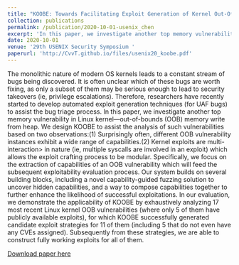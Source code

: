 ```yaml
---
title: "KOOBE: Towards Facilitating Exploit Generation of Kernel Out-Of-Bounds Write Vulnerabilities"
collection: publications
permalink: /publication/2020-10-01-usenix_chen
excerpt: 'In this paper, we investigate another top memory vulnerability in Linux kernel—out-of-bounds (OOB) memory write from heap. We design KOOBE to assist the analysis of such vulnerabilities.'
date: 2020-10-01
venue: '29th USENIX Security Symposium '
paperurl: 'http://CvvT.github.io/files/usenix20_koobe.pdf'
---
```

The monolithic nature of modern OS kernels leads to a constant stream of bugs being discovered. It is often unclear which of these bugs are worth fixing, as only a subset of them may be serious enough to lead to security takeovers (ie, privilege escalations). Therefore, researchers have recently started to develop automated exploit generation techniques (for UAF bugs) to assist the bug triage process. In this paper, we investigate another top memory vulnerability in Linux kernel—out-of-bounds (OOB) memory write from heap. We design KOOBE to assist the analysis of such vulnerabilities based on two observations:(1) Surprisingly often, different OOB vulnerability instances exhibit a wide range of capabilities.(2) Kernel exploits are multi-interaction> in nature (ie, multiple syscalls are involved in an exploit) which allows the exploit crafting process to be modular. Specifically, we focus on the extraction of capabilities of an OOB vulnerability which will feed the subsequent exploitability evaluation process. Our system builds on several building blocks, including a novel capability-guided fuzzing solution to uncover hidden capabilities, and a way to compose capabilities together to further enhance the likelihood of successful exploitations. In our evaluation, we demonstrate the applicability of KOOBE by exhaustively analyzing 17 most recent Linux kernel OOB vulnerabilities (where only 5 of them have publicly available exploits), for which KOOBE successfully generated candidate exploit strategies for 11 of them (including 5 that do not even have any CVEs assigned). Subsequently from these strategies, we are able to construct fully working exploits for all of them.

[Download paper here](http://CvvT.github.io/files/usenix20_koobe.pdf)